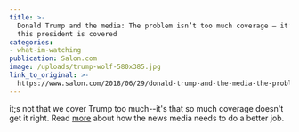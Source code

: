 ```yaml
---
title: >-
  Donald Trump and the media: The problem isn’t too much coverage — it’s how
  this president is covered
categories: 
- what-im-watching
publication: Salon.com
image: /uploads/trump-wolf-580x385.jpg
link_to_original: >-
  https://www.salon.com/2018/06/29/donald-trump-and-the-media-the-problem-isnt-too-much-coverage-its-how-this-president-is-covered/
---
```


it;s not that we cover Trump too much--it's that so much coverage doesn't get it right. Read [more](https://www.salon.com/2018/06/29/donald-trump-and-the-media-the-problem-isnt-too-much-coverage-its-how-this-president-is-covered/) about how the news media needs to do a better job.
